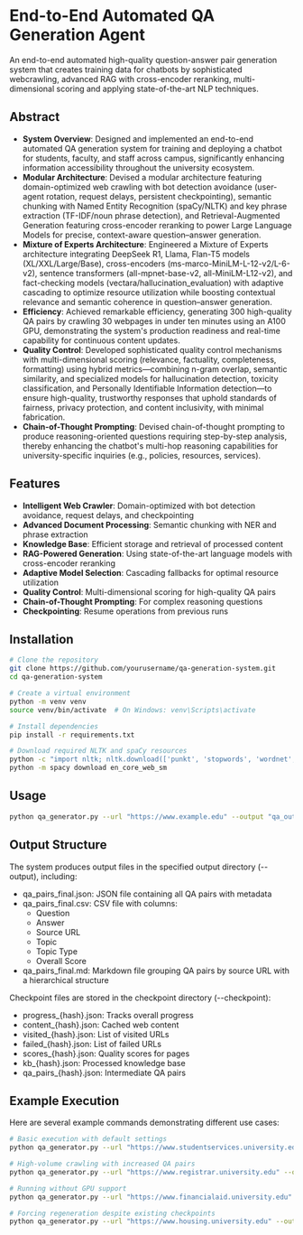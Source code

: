 # End-to-End Automated QA Generation Agent

An end-to-end automated high-quality question-answer pair generation system that creates training data for chatbots by sophisticated webcrawling, advanced RAG with cross-encoder reranking, multi-dimensional scoring and applying state-of-the-art NLP techniques.

## Abstract

- **System Overview**: Designed and implemented an end-to-end automated QA generation system for training and deploying a chatbot for students, faculty, and staff across campus, significantly enhancing information accessibility throughout the university ecosystem.
- **Modular Architecture**: Devised a modular architecture featuring domain-optimized web crawling with bot detection avoidance (user-agent rotation, request delays, persistent checkpointing), semantic chunking with Named Entity Recognition (spaCy/NLTK) and key phrase extraction (TF-IDF/noun phrase detection), and Retrieval-Augmented Generation featuring cross-encoder reranking to power Large Language Models for precise, context-aware question–answer generation.
- **Mixture of Experts Architecture**: Engineered a Mixture of Experts architecture integrating DeepSeek R1, Llama, Flan-T5 models (XL/XXL/Large/Base), cross-encoders (ms-marco-MiniLM-L-12-v2/L-6-v2), sentence transformers (all-mpnet-base-v2, all-MiniLM-L12-v2), and fact-checking models (vectara/hallucination_evaluation) with adaptive cascading to optimize resource utilization while boosting contextual relevance and semantic coherence in question–answer generation.
- **Efficiency**: Achieved remarkable efficiency, generating 300 high-quality QA pairs by crawling 30 webpages in under ten minutes using an A100 GPU, demonstrating the system's production readiness and real-time capability for continuous content updates.
- **Quality Control**: Developed sophisticated quality control mechanisms with multi-dimensional scoring (relevance, factuality, completeness, formatting) using hybrid metrics—combining n-gram overlap, semantic similarity, and specialized models for hallucination detection, toxicity classification, and Personally Identifiable Information detection—to ensure high-quality, trustworthy responses that uphold standards of fairness, privacy protection, and content inclusivity, with minimal fabrication.
- **Chain-of-Thought Prompting**: Devised chain-of-thought prompting to produce reasoning-oriented questions requiring step-by-step analysis, thereby enhancing the chatbot's multi-hop reasoning capabilities for university-specific inquiries (e.g., policies, resources, services).

## Features

- **Intelligent Web Crawler**: Domain-optimized with bot detection avoidance, request delays, and checkpointing
- **Advanced Document Processing**: Semantic chunking with NER and phrase extraction
- **Knowledge Base**: Efficient storage and retrieval of processed content
- **RAG-Powered Generation**: Using state-of-the-art language models with cross-encoder reranking
- **Adaptive Model Selection**: Cascading fallbacks for optimal resource utilization
- **Quality Control**: Multi-dimensional scoring for high-quality QA pairs
- **Chain-of-Thought Prompting**: For complex reasoning questions
- **Checkpointing**: Resume operations from previous runs

## Installation

```bash
# Clone the repository
git clone https://github.com/yourusername/qa-generation-system.git
cd qa-generation-system

# Create a virtual environment
python -m venv venv
source venv/bin/activate  # On Windows: venv\Scripts\activate

# Install dependencies
pip install -r requirements.txt

# Download required NLTK and spaCy resources
python -c "import nltk; nltk.download(['punkt', 'stopwords', 'wordnet', 'averaged_perceptron_tagger', 'maxent_ne_chunker', 'words'])"
python -m spacy download en_core_web_sm
```

## Usage

```bash
python qa_generator.py --url "https://www.example.edu" --output "qa_output" --max-pages 30 --max-pairs 10
```


## Output Structure

The system produces output files in the specified output directory (--output), including:

- qa_pairs_final.json: JSON file containing all QA pairs with metadata
- qa_pairs_final.csv: CSV file with columns:
  - Question
  - Answer
  - Source URL
  - Topic
  - Topic Type
  - Overall Score
- qa_pairs_final.md: Markdown file grouping QA pairs by source URL with a hierarchical structure
  
Checkpoint files are stored in the checkpoint directory (--checkpoint):

- progress_{hash}.json: Tracks overall progress
- content_{hash}.json: Cached web content
- visited_{hash}.json: List of visited URLs
- failed_{hash}.json: List of failed URLs
- scores_{hash}.json: Quality scores for pages
- kb_{hash}.json: Processed knowledge base
- qa_pairs_{hash}.json: Intermediate QA pairs

## Example Execution
Here are several example commands demonstrating different use cases:
```bash
# Basic execution with default settings
python qa_generator.py --url "https://www.studentservices.university.edu" --output "university_qa"

# High-volume crawling with increased QA pairs
python qa_generator.py --url "https://www.registrar.university.edu" --output "registrar_qa" --max-pages 50 --max-pairs 15

# Running without GPU support
python qa_generator.py --url "https://www.financialaid.university.edu" --output "financial_aid_qa" --no-gpu

# Forcing regeneration despite existing checkpoints
python qa_generator.py --url "https://www.housing.university.edu" --output "housing_qa" --force
```
